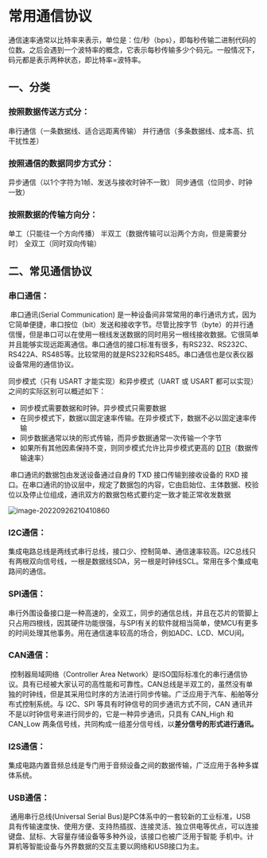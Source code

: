 # 常用通信协议



​		通信速率通常以比特率来表示，单位是：位/秒（bps），即每秒传输二进制代码的位数。之后会遇到一个波特率的概念，它表示每秒传输多少个码元。一般情况下，码元都是表示两种状态，即比特率=波特率。

## 一、分类

### **按照数据传送方式分：**

串行通信（一条数据线、适合远距离传输）
并行通信（多条数据线、成本高、抗干扰性差）

### **按照通信的数据同步方式分：**

异步通信（以1个字符为1帧、发送与接收时钟不一致）
同步通信（位同步、时钟一致）

### **按照数据的传输方向分：**

单工（只能往一个方向传播）
半双工（数据传输可以沿两个方向，但是需要分时）
全双工（同时双向传输）

## 二、常见通信协议

### **串口通信：**

​		串口通讯(Serial Communication) 是一种设备间非常常用的串行通讯方式，因为它简单便捷，串口按位（bit）发送和接收字节。尽管比按字节（byte）的并行通信慢，但是串口可以在使用一根线发送数据的同时用另一根线接收数据。它很简单并且能够实现远距离通信。串口通信的接口标准有很多，有RS232、RS232C、RS422A、RS485等。比较常用的就是RS232和RS485。串口通信也是仪表仪器设备常用的通信协议。



同步模式（只有 USART 才能实现）和异步模式（UART 或 USART 都可以实现）之间的实际区别可以概述如下：

- 同步模式需要数据和时钟。异步模式只需要数据
- 在同步模式下，数据以固定速率传输。在异步模式下，数据不必以固定速率传输
- 同步数据通常以块的形式传输，而异步数据通常一次传输一个字节
- 如果所有其他因素保持不变，则同步模式允许比异步模式更高的 [DTR](https://www.techtarget.com/searchunifiedcommunications/definition/data-transfer-rate)（数据传输速率）



​		串口通讯的数据包由发送设备通过自身的 TXD 接口传输到接收设备的 RXD 接口。在串口通讯的协议层中，规定了数据包的内容，它由启始位、主体数据、校验位以及停止位组成，通讯双方的数据包格式要约定一致才能正常收发数据

![image-20220926210410860](C:\Users\zxr021109\AppData\Roaming\Typora\typora-user-images\image-20220926210410860.png)



### **I2C通信：**

​		集成电路总线是两线式串行总线，接口少、控制简单、通信速率较高。I2C总线只有两根双向信号线，一根是数据线SDA，另一根是时钟线SCL。常用在多个集成电路间的通信。



### **SPI通信：**

​		串行外围设备接口是一种高速的，全双工，同步的通信总线，并且在芯片的管脚上只占用四根线，因其硬件功能很强，与SPI有关的软件就相当简单，使MCU有更多的时间处理其他事务。用在通信速率较高的场合，例如ADC、LCD、MCU间。



### **CAN通信：**

​		控制器局域网络（Controller Area Network）是ISO国际标准化的串行通信协议。具有已经被大家认可的高性能和可靠性。CAN总线是半双工的，虽然没有单独的时钟线，但是其采用位时序的方法进行同步传输。广泛应用于汽车、船舶等分布式控制系统。与 I2C、SPI 等具有时钟信号的同步通讯方式不同，CAN 通讯并不是以时钟信号来进行同步的，它是一种异步通讯，只具有 CAN_High 和 CAN_Low 两条信号线，共同构成一组差分信号线，以**差分信号的形式进行通讯。**



### **I2S通信：**

​		集成电路内置音频总线是专门用于音频设备之间的数据传输，广泛应用于各种多媒体系统。



### **USB通信：**

​		通用串行总线(Universal Serial Bus)是PC体系中的一套较新的工业标准，USB 具有传输速度快、使用方便、支持热插拔、连接灵活、独立供电等优点，可以连接键盘、鼠标、大容量存储设备等多种外设，该接口也被广泛用于智能 手机中。计算机等智能设备与外界数据的交互主要以网络和USB接口为主。